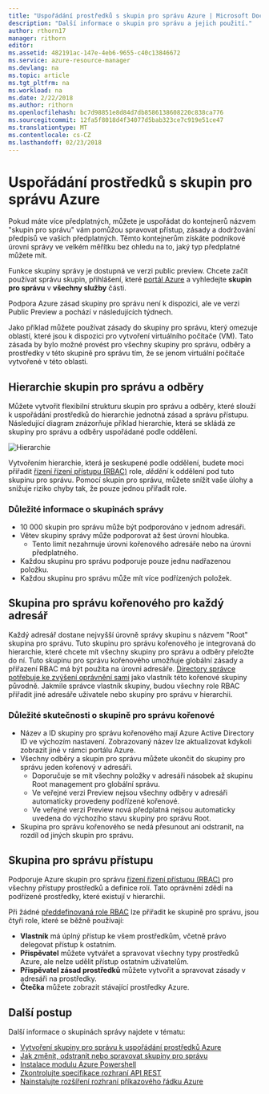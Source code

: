 ```yaml
---
title: "Uspořádání prostředků s skupin pro správu Azure | Microsoft Docs"
description: "Další informace o skupin pro správu a jejich použití."
author: rthorn17
manager: rithorn
editor: 
ms.assetid: 482191ac-147e-4eb6-9655-c40c13846672
ms.service: azure-resource-manager
ms.devlang: na
ms.topic: article
ms.tgt_pltfrm: na
ms.workload: na
ms.date: 2/22/2018
ms.author: rithorn
ms.openlocfilehash: bc7d98851e8d84d7db8586138608220c838ca776
ms.sourcegitcommit: 12fa5f8018d4f34077d5bab323ce7c919e51ce47
ms.translationtype: MT
ms.contentlocale: cs-CZ
ms.lasthandoff: 02/23/2018
---
```

# <a name="organize-your-resources-with-azure-management-groups"></a>Uspořádání prostředků s skupin pro správu Azure 

Pokud máte více předplatných, můžete je uspořádat do kontejnerů názvem "skupin pro správu" vám pomůžou spravovat přístup, zásady a dodržování předpisů ve vašich předplatných. Těmto kontejnerům získáte podnikové úrovni správy ve velkém měřítku bez ohledu na to, jaký typ předplatné můžete mít.  

Funkce skupiny správy je dostupná ve verzi public preview. Chcete začít používat správu skupin, přihlášení, které [portál Azure](https://portal.azure.com) a vyhledejte **skupin pro správu** v **všechny služby** části. 

Podpora Azure zásad skupiny pro správu není k dispozici, ale ve verzi Public Preview a pochází v následujících týdnech.  

Jako příklad můžete používat zásady do skupiny pro správu, který omezuje oblastí, které jsou k dispozici pro vytvoření virtuálního počítače (VM). Tato zásada by bylo možné provést pro všechny skupiny pro správu, odběry a prostředky v této skupině pro správu tím, že se jenom virtuální počítače vytvořené v této oblasti.

## <a name="hierarchy-of-management-groups-and-subscriptions"></a>Hierarchie skupin pro správu a odběry 

Můžete vytvořit flexibilní strukturu skupin pro správu a odběry, které slouží k uspořádání prostředků do hierarchie jednotná zásad a správu přístupu. Následující diagram znázorňuje příklad hierarchie, která se skládá ze skupiny pro správu a odběry uspořádané podle oddělení.    

![Hierarchie](media/management-groups/MG_overview.png)

Vytvořením hierarchie, která je seskupené podle oddělení, budete moci přiřadit [řízení řízení přístupu (RBAC)](../active-directory/role-based-access-control-what-is.md) role, *dědění* k oddělení pod tuto skupinu pro správu. Pomocí skupin pro správu, můžete snížit vaše úlohy a snižuje riziko chyby tak, že pouze jednou přiřadit role. 

### <a name="important-facts-about-management-groups"></a>Důležité informace o skupinách správy
- 10 000 skupin pro správu může být podporováno v jednom adresáři. 
- Větev skupiny správy může podporovat až šest úrovní hloubka.
    - Tento limit nezahrnuje úrovni kořenového adresáře nebo na úrovni předplatného.
- Každou skupinu pro správu podporuje pouze jednu nadřazenou položku.
- Každou skupinu pro správu může mít více podřízených položek. 

## <a name="root-management-group-for-each-directory"></a>Skupina pro správu kořenového pro každý adresář

Každý adresář dostane nejvyšší úrovně správy skupinu s názvem "Root" skupina pro správu. Tuto skupinu pro správu kořenového je integrovaná do hierarchie, které chcete mít všechny skupiny pro správu a odběry přeložte do ní. Tuto skupinu pro správu kořenového umožňuje globální zásady a přiřazení RBAC má být použita na úrovni adresáře. [Directory správce potřebuje ke zvýšení oprávnění sami](../active-directory/role-based-access-control-tenant-admin-access.md) jako vlastník této kořenové skupiny původně. Jakmile správce vlastník skupiny, budou všechny role RBAC přiřadit jiné adresáře uživatele nebo skupiny pro správu v hierarchii.  

### <a name="important-facts-about-the-root-management-group"></a>Důležité skutečnosti o skupině pro správu kořenové
- Název a ID skupiny pro správu kořenového mají Azure Active Directory ID ve výchozím nastavení. Zobrazovaný název lze aktualizovat kdykoli zobrazit jiné v rámci portálu Azure. 
- Všechny odběry a skupin pro správu můžete ukončit do skupiny pro správu jeden kořenový v adresáři.  
    - Doporučuje se mít všechny položky v adresáři násobek až skupinu Root management pro globální správu.  
    - Ve veřejné verzi Preview nejsou všechny odběry v adresáři automaticky provedeny podřízené kořenové.   
    - Ve veřejné verzi Preview nová předplatná nejsou automaticky uvedena do výchozího stavu skupiny pro správu Root. 
- Skupina pro správu kořenového se nedá přesunout ani odstranit, na rozdíl od jiných skupin pro správu. 
  
## <a name="management-group-access"></a>Skupina pro správu přístupu

Podporuje Azure skupin pro správu [řízení řízení přístupu (RBAC)](../active-directory/role-based-access-control-what-is.md) pro všechny přístupy prostředků a definice rolí. Tato oprávnění zdědí na podřízené prostředky, které existují v hierarchii.   

Při žádné [předdefinovaná role RBAC](../active-directory/role-based-access-control-what-is.md#built-in-roles) lze přiřadit ke skupině pro správu, jsou čtyři role, které se běžně používají: 
- **Vlastník** má úplný přístup ke všem prostředkům, včetně právo delegovat přístup k ostatním. 
- **Přispěvatel** můžete vytvářet a spravovat všechny typy prostředků Azure, ale nelze udělit přístup ostatním uživatelům.
- **Přispěvatel zásad prostředků** můžete vytvořit a spravovat zásady v adresáři na prostředky.     
- **Čtečka** můžete zobrazit stávající prostředky Azure. 


## <a name="next-steps"></a>Další postup 
Další informace o skupinách správy najdete v tématu: 
- [Vytvoření skupiny pro správu k uspořádání prostředků Azure](management-groups-create.md)
- [Jak změnit, odstranit nebo spravovat skupiny pro správu](management-groups-manage.md)
- [Instalace modulu Azure Powershell](https://www.powershellgallery.com/packages/AzureRM.ManagementGroups/0.0.1-preview)
- [Zkontrolujte specifikace rozhraní API REST](https://github.com/Azure/azure-rest-api-specs/tree/master/specification/managementgroups/resource-manager/Microsoft.Management/preview/2018-01-01-preview)
- [Nainstalujte rozšíření rozhraní příkazového řádku Azure](https://docs.microsoft.com/en-us/cli/azure/extension?view=azure-cli-latest#az_extension_list_available)

